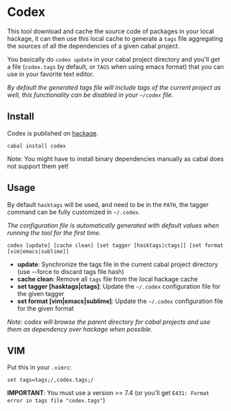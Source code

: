 # Codex

This tool download and cache the source code of packages in your local hackage,
it can then use this local cache to generate a `tags` file aggregating the sources of all the dependencies of a given cabal project.

You basically do `codex update` in your cabal project directory and you'll get a file (`codex.tags` by default, or `TAGS` when using
emacs format) that you can use in your favorite text editor.

*By default the generated tags file will include tags of the current
 project as well, this functionality can be disabled in your `~/codex`
 file.*

## Install

Codex is published on [hackage](http://hackage.haskell.org/package/codex).

    cabal install codex

Note: You might have to install binary dependencies manually as cabal does not support them yet!

## Usage

By default `hasktags` will be used, and need to be in the `PATH`, the tagger command can be fully customized in `~/.codex`.

*The configuration file is automatically generated with default values when running the tool for the first time.*

    codex [update] [cache clean] [set tagger [hasktags|ctags]] [set format [vim|emacs|sublime]]

* **update**: Synchronize the tags file in the current cabal project directory (use --force to discard tags file hash)
* **cache clean**: Remove all `tags` file from the local hackage cache
* **set tagger [hasktags|ctags]**: Update the `~/.codex` configuration file for the given tagger
* **set format [vim|emacs|sublime]**: Update the `~/.codex` configuration file for the given format

*Note: codex will browse the parent directory for cabal projects and use them as dependency over hackage when possible.*

## VIM

Put this in your `.vimrc`:

    set tags=tags;/,codex.tags;/
    
**IMPORTANT**: You must use a version >= 7.4 (or you'll get `E431: Format error in tags file "codex.tags"`)

